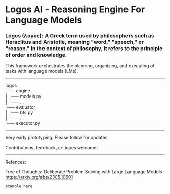 # Logos AI - Reasoning Engine For Language Models  

### Logos (λόγος): A Greek term used by philosophers such as Heraclitus and Aristotle, meaning "word," "speech," or "reason." In the context of philosophy, it refers to the principle of order and knowledge.

This framework orchestrates the planning, organizing, and executing of tasks with language models (LMs).

---

logos  
├── engine  
│   ├── models.py  
│   └── ...  
├── evaluator  
│   ├── bfs.py  
│   └── ...  
└── executor.py  

---

Very early prototyping. Please follow for updates.

Contributions, feedback, critiques welcome!

---

Refences:

Tree of Thoughts: Deliberate Problem Solving with Large Language Models https://arxiv.org/abs/2305.10601

```
example here

```
